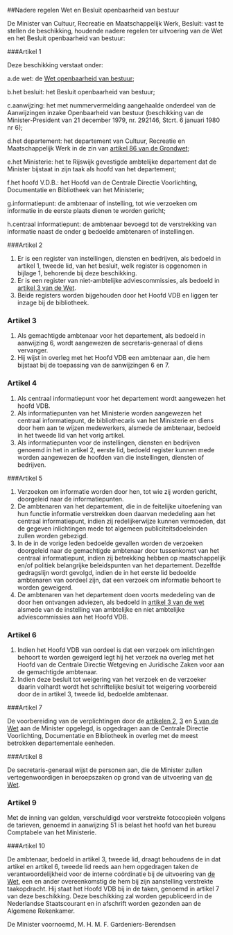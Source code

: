 <meta http-equiv='Content-Type' content='text/html; charset=utf-8' />

##Nadere regelen Wet en Besluit openbaarheid van bestuur

De Minister van Cultuur, Recreatie en Maatschappelijk Werk,   Besluit: vast te stellen de beschikking, houdende nadere regelen ter uitvoering van de Wet en het Besluit openbaarheid van bestuur:    

###Artikel 1 

Deze beschikking verstaat onder:

a.de wet: de [Wet openbaarheid van bestuur](../../../../../../../../../../wet/wet/openbaarheid/van/bestuur/BWBR0005252/README.md);

b.het besluit: het Besluit openbaarheid van bestuur;

c.aanwijzing: het met nummervermelding aangehaalde onderdeel van de Aanwijzingen inzake Openbaarheid van bestuur (beschikking van de Minister-President van 21 december 1979, nr. 292146, Stcrt. 6 januari 1980 nr 6);

d.het departement: het departement van Cultuur, Recreatie en Maatschappelijk Werk in de zin van [artikel 86 van de Grondwet](../../../../../../../../../../wet/grondwet/BWBR0001840/README.md);

e.het Ministerie: het te Rijswijk gevestigde ambtelijke departement dat de Minister bijstaat in zijn taak als hoofd van het departement;

f.het hoofd V.D.B.: het Hoofd van de Centrale Directie Voorlichting, Documentatie en Bibliotheek van het Ministerie;

g.informatiepunt: de ambtenaar of instelling, tot wie verzoeken om informatie in de eerste plaats dienen te worden gericht;

h.centraal informatiepunt: de ambtenaar bevoegd tot de verstrekking van informatie naast de onder g bedoelde ambtenaren of instellingen.

###Artikel 2 

1. Er is een register van instellingen, diensten en bedrijven, als bedoeld in artikel 1, tweede lid, van het besluit, welk register is opgenomen in bijlage 1, behorende bij deze beschikking.
2. Er is een register van niet-ambtelijke adviescommissies, als bedoeld in [artikel 3 van de Wet](../../../../../../../../../../wet/wet/openbaarheid/van/bestuur/BWBR0005252/README.md).
3. Beide registers worden bijgehouden door het Hoofd VDB en liggen ter inzage bij de bibliotheek.

### Artikel  3  

1.  Als gemachtigde ambtenaar voor het departement, als bedoeld in aanwijzing 6, wordt aangewezen de secretaris-generaal of diens vervanger.   
2.  Hij wijst in overleg met het Hoofd VDB een ambtenaar aan, die hem bijstaat bij de toepassing van de aanwijzingen 6 en 7.  

### Artikel  4  

1.  Als centraal informatiepunt voor het departement wordt aangewezen het hoofd VDB.   
2.  Als informatiepunten van het Ministerie worden aangewezen het centraal informatiepunt, de bibliothecaris van het Ministerie en diens door hem aan te wijzen medewerkers, alsmede de ambtenaar, bedoeld in het tweede lid van het vorig artikel.   
3.  Als informatiepunten voor de instellingen, diensten en bedrijven genoemd in het in artikel 2, eerste lid, bedoeld register kunnen mede worden aangewezen de hoofden van die instellingen, diensten of bedrijven.  

###Artikel 5 

1. Verzoeken om informatie worden door hen, tot wie zij worden gericht, doorgeleid naar de informatiepunten.
2. De ambtenaren van het departement, die in de feitelijke uitoefening van hun functie informatie verstrekken doen daarvan mededeling aan het centraal informatiepunt, indien zij redelijkerwijze kunnen vermoeden, dat de gegeven inlichtingen mede tot algemeen publiciteitsdoeleinden zullen worden gebezigd.
3. In de in de vorige leden bedoelde gevallen worden de verzoeken doorgeleid naar de gemachtigde ambtenaar door tussenkomst van het centraal informatiepunt, indien zij betrekking hebben op maatschappelijk en/of politiek belangrijke beleidspunten van het departement. Dezelfde gedragslijn wordt gevolgd, indien de in het eerste lid bedoelde ambtenaren van oordeel zijn, dat een verzoek om informatie behoort te worden geweigerd.
4. De ambtenaren van het departement doen voorts mededeling van de door hen ontvangen adviezen, als bedoeld in [artikel 3 van de wet](../../../../../../../../../../wet/wet/openbaarheid/van/bestuur/BWBR0005252/README.md) alsmede van de instelling van ambtelijke en niet ambtelijke adviescommissies aan het Hoofd VDB.

### Artikel  6  

1.  Indien het Hoofd VDB van oordeel is dat een verzoek om inlichtingen behoort te worden geweigerd legt hij het verzoek na overleg met het Hoofd van de Centrale Directie Wetgeving en Juridische Zaken voor aan de gemachtigde ambtenaar.   
2.  Indien deze besluit tot weigering van het verzoek en de verzoeker daarin volhardt wordt het schriftelijke besluit tot weigering voorbereid door de in artikel 3, tweede lid, bedoelde ambtenaar.  

###Artikel 7 

De voorbereiding van de verplichtingen door de [artikelen 2](../../../../../../../../../../wet/wet/openbaarheid/van/bestuur/BWBR0005252/README.md), [3](../../../../../../../../../../wet/wet/openbaarheid/van/bestuur/BWBR0005252/README.md) en [5 van de Wet](../../../../../../../../../../wet/wet/openbaarheid/van/bestuur/BWBR0005252/README.md) aan de Minister opgelegd, is opgedragen aan de Centrale Directie Voorlichting, Documentatie en Bibliotheek in overleg met de meest betrokken departementale eenheden.

###Artikel 8 

De secretaris-generaal wijst de personen aan, die de Minister zullen vertegenwoordigen in beroepszaken op grond van de uitvoering van [de Wet](../../../../../../../../../../wet/wet/openbaarheid/van/bestuur/BWBR0005252/README.md).

### Artikel  9  

Met de inning van gelden, verschuldigd voor verstrekte fotocopieën volgens de tarieven, genoemd in aanwijzing 51 is belast het hoofd van het bureau Comptabele van het Ministerie. 

###Artikel 10 

De ambtenaar, bedoeld in artikel 3, tweede lid, draagt behoudens de in dat artikel en artikel 6, tweede lid reeds aan hem opgedragen taken de verantwoordelijkheid voor de interne coördinatie bij de uitvoering van [de Wet](../../../../../../../../../../wet/wet/openbaarheid/van/bestuur/BWBR0005252/README.md), een en ander overeenkomstig de hem bij zijn aanstelling verstrekte taakopdracht. Hij staat het Hoofd VDB bij in de taken, genoemd in artikel 7 van deze beschikking.
Deze beschikking zal worden gepubliceerd in de Nederlandse Staatscourant en in afschrift worden gezonden aan de Algemene Rekenkamer.   

De 
Minister voornoemd, 
M. H. M. F. Gardeniers-Berendsen      
